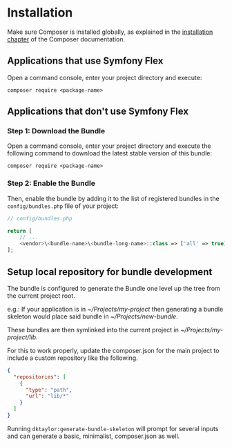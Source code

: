 Installation
============

Make sure Composer is installed globally, as explained in the
[installation chapter](https://getcomposer.org/doc/00-intro.md)
of the Composer documentation.

Applications that use Symfony Flex
----------------------------------

Open a command console, enter your project directory and execute:

```console
composer require <package-name>
```

Applications that don't use Symfony Flex
----------------------------------------

### Step 1: Download the Bundle

Open a command console, enter your project directory and execute the
following command to download the latest stable version of this bundle:

```console
composer require <package-name>
```

### Step 2: Enable the Bundle

Then, enable the bundle by adding it to the list of registered bundles
in the `config/bundles.php` file of your project:

```php
// config/bundles.php

return [
    // ...
    <vendor>\<bundle-name>\<bundle-long-name>::class => ['all' => true],
];
```

Setup local repository for bundle development
---------------------------------------------

The bundle is configured to generate the Bundle one level up the tree from the current project root.

e.g.: If your application is in *~/Projects/my-project* then generating a bundle skeleton would place said bundle in *~/Projects/new-bundle*.

These bundles are then symlinked into the current project in *~/Projects/my-project/lib*.

For this to work properly, update the composer.json for the main project to include a custom repository like the following.

```json
{
  "repositories": [
    {
      "type": "path",
      "url": "lib/*"
    }
  ]
}
```

Running `dktaylor:generate-bundle-skeleton` will prompt for several inputs and can generate a basic, minimalist, composer.json as well.
